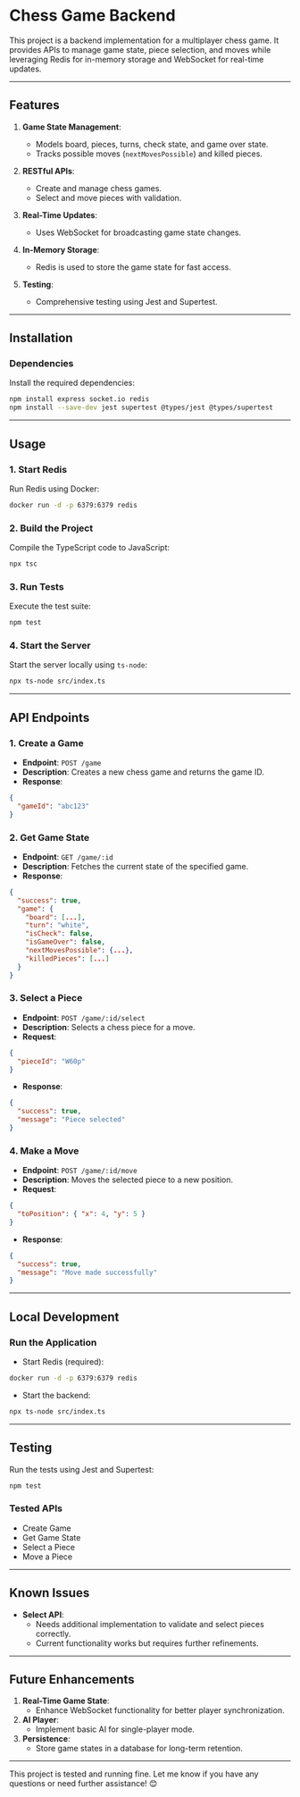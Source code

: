 # Chess Game Backend

This project is a backend implementation for a multiplayer chess game. It provides APIs to manage game state, piece selection, and moves while leveraging Redis for in-memory storage and WebSocket for real-time updates.

---

## **Features**
1. **Game State Management**:
   - Models board, pieces, turns, check state, and game over state.
   - Tracks possible moves (`nextMovesPossible`) and killed pieces.

2. **RESTful APIs**:
   - Create and manage chess games.
   - Select and move pieces with validation.

3. **Real-Time Updates**:
   - Uses WebSocket for broadcasting game state changes.

4. **In-Memory Storage**:
   - Redis is used to store the game state for fast access.

5. **Testing**:
   - Comprehensive testing using Jest and Supertest.

---

## **Installation**

### **Dependencies**
Install the required dependencies:
```bash
npm install express socket.io redis
npm install --save-dev jest supertest @types/jest @types/supertest
```

---

## **Usage**

### **1. Start Redis**
Run Redis using Docker:
```bash
docker run -d -p 6379:6379 redis
```

### **2. Build the Project**
Compile the TypeScript code to JavaScript:
```bash
npx tsc
```

### **3. Run Tests**
Execute the test suite:
```bash
npm test
```

### **4. Start the Server**
Start the server locally using `ts-node`:
```bash
npx ts-node src/index.ts
```

---

## **API Endpoints**

### **1. Create a Game**
- **Endpoint**: `POST /game`
- **Description**: Creates a new chess game and returns the game ID.
- **Response**:
```json
{
  "gameId": "abc123"
}
```

### **2. Get Game State**
- **Endpoint**: `GET /game/:id`
- **Description**: Fetches the current state of the specified game.
- **Response**:
```json
{
  "success": true,
  "game": {
    "board": [...],
    "turn": "white",
    "isCheck": false,
    "isGameOver": false,
    "nextMovesPossible": {...},
    "killedPieces": [...]
  }
}
```

### **3. Select a Piece**
- **Endpoint**: `POST /game/:id/select`
- **Description**: Selects a chess piece for a move.
- **Request**:
```json
{
  "pieceId": "W60p"
}
```
- **Response**:
```json
{
  "success": true,
  "message": "Piece selected"
}
```

### **4. Make a Move**
- **Endpoint**: `POST /game/:id/move`
- **Description**: Moves the selected piece to a new position.
- **Request**:
```json
{
  "toPosition": { "x": 4, "y": 5 }
}
```
- **Response**:
```json
{
  "success": true,
  "message": "Move made successfully"
}
```

---

## **Local Development**

### **Run the Application**
- Start Redis (required):
```bash
docker run -d -p 6379:6379 redis
```
- Start the backend:
```bash
npx ts-node src/index.ts
```

---

## **Testing**
Run the tests using Jest and Supertest:
```bash
npm test
```

### **Tested APIs**
- Create Game
- Get Game State
- Select a Piece
- Move a Piece

---

## **Known Issues**
- **Select API**:
  - Needs additional implementation to validate and select pieces correctly.
  - Current functionality works but requires further refinements.

---

## **Future Enhancements**
1. **Real-Time Game State**:
   - Enhance WebSocket functionality for better player synchronization.
2. **AI Player**:
   - Implement basic AI for single-player mode.
3. **Persistence**:
   - Store game states in a database for long-term retention.

---

This project is tested and running fine. Let me know if you have any questions or need further assistance! 😊
